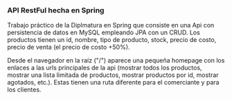 ### API RestFul hecha en Spring

Trabajo práctico de la Diplmatura en Spring que consiste en una Api con persistencia de datos en MySQL empleando JPA con un CRUD. Los productos tienen un id, nombre, tipo de producto, stock, precio de costo, precio de venta (el precio de costo +50%).

Desde el navegador en la raíz ("/") aparece una pequeña homepage con los enlaces a las urls principales de la api (mostrar todos los productos, mostrar una lista limitada de productos, mostrar productos por id, mostrar agotados, etc.). Estas tienen una ruta diferente para el comerciante y para los clientes.
